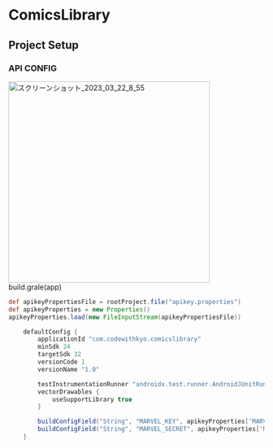 # ComicsLibrary

## Project Setup
### API CONFIG
<img width="396" alt="スクリーンショット_2023_03_22_8_55" src="https://user-images.githubusercontent.com/47273077/226767782-9478410d-c439-43dc-9d4a-ad662b6cecf6.png">
build.grale(app)

```gradle
def apikeyPropertiesFile = rootProject.file("apikey.properties")
def apikeyProperties = new Properties()
apikeyProperties.load(new FileInputStream(apikeyPropertiesFile))

    defaultConfig {
        applicationId "com.codewithkyo.comicslibrary"
        minSdk 24
        targetSdk 32
        versionCode 1
        versionName "1.0"

        testInstrumentationRunner "androidx.test.runner.AndroidJUnitRunner"
        vectorDrawables {
            useSupportLibrary true
        }

        buildConfigField("String", "MARVEL_KEY", apikeyProperties['MARVEL_KEY'])
        buildConfigField("String", "MARVEL_SECRET", apikeyProperties['MARVEL_SECRET'])
    }
```


